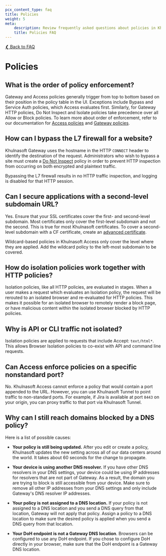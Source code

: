 ```yaml
---
pcx_content_type: faq
title: Policies
weight: 5
meta:
    description: Review frequently asked questions about policies in Khulnasoft Zero Trust.
    title: Policies FAQ
---
```


[❮ Back to FAQ](/cloudflare-one/faq/)

# Policies

## What is the order of policy enforcement?

Gateway and Access policies generally trigger from top to bottom based on their position in the policy table in the UI. Exceptions include Bypass and Service Auth policies, which Access evaluates first. Similarly, for Gateway HTTP policies, Do Not Inspect and Isolate policies take precedence over all Allow or Block policies. To learn more about order of enforcement, refer to our documentation for [Access policies](/cloudflare-one/policies/access/#order-of-execution) and [Gateway policies](/cloudflare-one/policies/gateway/order-of-enforcement/).

## **How can I bypass the L7 firewall for a website?**

Khulnasoft Gateway uses the hostname in the HTTP `CONNECT` header to identify the destination of the request. Administrators who wish to bypass a site must create a [Do Not Inspect](/cloudflare-one/policies/gateway/http-policies/#do-not-inspect) policy in order to prevent HTTP inspection from occurring on both encrypted and plaintext traffic.

Bypassing the L7 firewall results in no HTTP traffic inspection, and logging is disabled for that HTTP session.

## Can I secure applications with a second-level subdomain URL?

Yes. Ensure that your SSL certificates cover the first- and second-level subdomain. Most certificates only cover the first-level subdomain and not the second. This is true for most Khulnasoft certificates. To cover a second-level subdomain with a CF certificate, create an [advanced certificate](/ssl/edge-certificates/advanced-certificate-manager/manage-certificates/).

Wildcard-based policies in Khulnasoft Access only cover the level where they are applied. Add the wildcard policy to the left-most subdomain to be covered.

## How do isolation policies work together with HTTP policies?

Isolation policies, like all HTTP policies, are evaluated in stages. When a user makes a request which evaluates an Isolation policy, the request will be rerouted to an isolated browser and re-evaluated for HTTP policies. This makes it possible for an isolated browser to remotely render a block page, or have malicious content within the isolated browser blocked by HTTP policies.

## Why is API or CLI traffic not isolated?

Isolation policies are applied to requests that include Accept: `text/html*`. This allows Browser Isolation policies to co-exist with API and command line requests.

## Can Access enforce policies on a specific nonstandard port?

No. Khulnasoft Access cannot enforce a policy that would contain a port appended to the URL. However, you can use Khulnasoft Tunnel to point traffic to non-standard ports. For example, if Jira is available at port `8443` on your origin, you can proxy traffic to that port via Khulnasoft Tunnel.

## Why can I still reach domains blocked by a DNS policy?

Here is a list of possible causes:

- **Your policy is still being updated.** After you edit or create a policy, Khulnasoft updates the new setting across all of our data centers around the world. It takes about 60 seconds for the change to propagate.

- **Your device is using another DNS resolver.** If you have other DNS resolvers in your DNS settings, your device could be using IP addresses for resolvers that are not part of Gateway. As a result, the domain you are trying to block is still accessible from your device. Make sure to remove all other IP addresses from your DNS settings and only include Gateway's DNS resolver IP addresses.

- **Your policy is not assigned to a DNS location.** If your policy is not assigned to a DNS location and you send a DNS query from that location, Gateway will not apply that policy. Assign a policy to a DNS location to make sure the desired policy is applied when you send a DNS query from that location.

- **Your DoH endpoint is not a Gateway DNS location**. Browsers can be configured to use any DoH endpoint. If you chose to configure DoH directly in your browser, make sure that the DoH endpoint is a Gateway DNS location.
